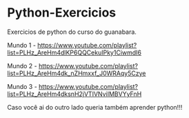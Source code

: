 # Python-Exercicios
 Exercicios de python do curso do guanabara.

 Mundo 1 - https://www.youtube.com/playlist?list=PLHz_AreHm4dlKP6QQCekuIPky1CiwmdI6

 Mundo 2 - https://www.youtube.com/playlist?list=PLHz_AreHm4dk_nZHmxxf_J0WRAqy5Czye

Mundo 3 - https://www.youtube.com/playlist?list=PLHz_AreHm4dksnH2jVTIVNviIMBVYyFnH

Caso você ai do outro lado queria também aprender python!!!